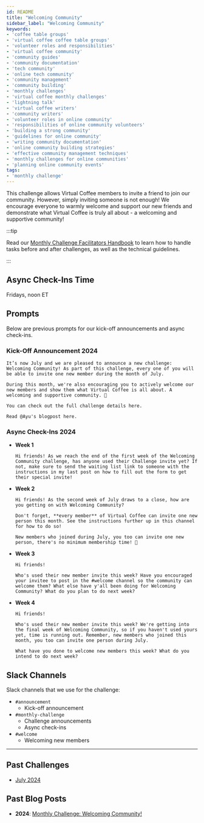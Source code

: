 ```yaml
---
id: README
title: "Welcoming Community"
sidebar_label: "Welcoming Community"
keywords: 
- 'coffee table groups'
- 'virtual coffee coffee table groups'
- 'volunteer roles and responsibilities'
- 'virtual coffee community'
- 'community guides'
- 'community documentation'
- 'tech community'
- 'online tech community'
- 'community management'
- 'community building'
- 'monthly challenges'
- 'virtual coffee monthly challenges'
- 'lightning talk'
- 'virtual coffee writers'
- 'community writers'
- 'volunteer roles in online community'
- 'responsibilities of online community volunteers'
- 'building a strong community'
- 'guidelines for online community'
- 'writing community documentation'
- 'online community building strategies'
- 'effective community management techniques'
- 'monthly challenges for online communities'
- 'planning online community events'
tags: 
- 'monthly challenge'
---
```


This challenge allows Virtual Coffee members to invite a friend to join our community. However, simply inviting someone is not enough! We encourage everyone to warmly welcome and support our new friends and demonstrate what Virtual Coffee is truly all about - a welcoming and supportive community!

:::tip

Read our [Monthly Challenge Facilitators Handbook](../facilitators-docs/README.md) to learn how to handle tasks before and after challenges, as well as the technical guidelines.

:::

## Async Check-Ins Time

Fridays, noon ET

## Prompts

Below are previous prompts for our kick-off announcements and async check-ins.

### Kick-Off Announcement 2024

```text
It’s now July and we are pleased to announce a new challenge: Welcoming Community! As part of this challenge, every one of you will be able to invite one new member during the month of July.

During this month, we're also encouraging you to actively welcome our new members and show them what Virtual Coffee is all about. A welcoming and supportive community. 💖

You can check out the full challenge details here.

Read @Ayu's blogpost here.
```

### Async Check-Ins 2024

- **Week 1**

  ```text
  Hi friends! As we reach the end of the first week of the Welcoming Community challenge, has anyone used their Challenge invite yet? If not, make sure to send the waiting list link to someone with the instructions in my last post on how to fill out the form to get their special invite!
  ```

- **Week 2**

  ```text
  Hi friends! As the second week of July draws to a close, how are you getting on with Welcoming Community?

  Don't forget, **every member** of Virtual Coffee can invite one new person this month. See the instructions further up in this channel for how to do so!

  New members who joined during July, you too can invite one new person, there's no minimum membership time! 💖
  ```

- **Week 3**

  ```text
  Hi friends!

  Who's used their new member invite this week? Have you encouraged your invitee to post in the #welcome channel so the community can welcome them? What else have y'all been doing for Welcoming Community? What do you plan to do next week?
  ```

- **Week 4**

  ```text
  Hi friends!

  Who's used their new member invite this week? We're getting into the final week of Welcoming Community, so if you haven't used yours yet, time is running out. Remember, new members who joined this month, you too can invite one person during July.

  What have you done to welcome new members this week? What do you intend to do next week?
  ```

## Slack Channels

Slack channels that we use for the challenge:

- `#announcement`
  - Kick-off announcement
- `#monthly-challenge`
  - Challenge announcements
  - Async check-ins
- `#welcome`
  - Welcoming new members

---

## Past Challenges

- [July 2024](https://virtualcoffee.io/monthlychallenges/july-2024)

## Past Blog Posts

- **2024**: [Monthly Challenge: Welcoming Community!](https://dev.to/virtualcoffee/monthly-challenge-welcoming-community-4d44)
